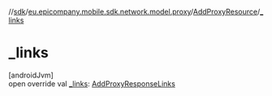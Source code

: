 //[sdk](../../../index.md)/[eu.epicompany.mobile.sdk.network.model.proxy](../index.md)/[AddProxyResource](index.md)/[_links](_links.md)

# _links

[androidJvm]\
open override val [_links](_links.md): [AddProxyResponseLinks](../-add-proxy-response-links/index.md)
